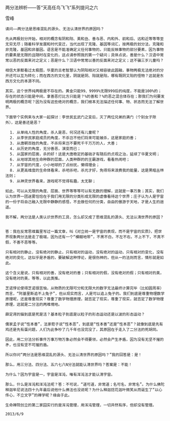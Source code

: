 两分法辨析——答“天高任鸟飞飞”系列提问之六

雪峰


    请问——两分法是思维混乱的源头、无法认清世界的原因吗？

    先从两极划分开始，相对的概念有阴和阳、美和丑、善与恶、内和外、前和后、远和近等等等至无穷无尽；随着科学发展和时代变迁，当代出现了克隆、基因等词汇，按两极的划分法，克隆和非克隆，基因和非基因。语言是不能准确定义任何事物的，只能反映事物的部分要素，因为事物的要素是无限的且随时在变化的，这点请参照我的第一个疑问；具体点说，善是什么？汉语中常常以恶的反面来对之定义；恶是什么？汉语中常常以善的反面来对之定义；这不骗三岁儿童吗？

    相信大家都看过太极图，华夏的古老智慧认为阴阳相对又相容彼此圆融，事物两极无法绝对的分开还可以互为转化；而在西方的文化里，阴就是阴、阳就是阳，哪有既阴又阳的怪物？这就是东西方文化的本源不同。

    其实，这个世界纯两极是不存在的。黄金只能99、9999%无限999后的纯度，不能是100%的；存在的状态只能是中间，拿善恶打比方只能是？%的善和？%的恶之混合体存在；那我们为何要发明两极的概念呢？因为没有这些绝对的概念，我们根本无法描述任何事、物、状态而无法了解世界。

    下面举个实例来与大家一起探讨：李世民玄武门之变后，灭了两位兄弟的满门（个别女子除外），这是善还是恶？

      1. 从单纯人性的角度，杀人是恶，何况还有儿童呢？
      2. 从李世民家庭成员的角度，不杀岂不他们将来可能被杀，这是家庭的善；
      3. 从唐朝百姓的角度，不杀将来岂不要死千千万万的人，大善；
      4. 从历史的角度，无分善恶，演变而已；
      5. 从国家的层面，杀的好！这是大唐稳定的基础才有随后的贞观之治，延续了华夏文明；
      6. 从地球其他生命种群的层面，人类种群的的王霸游戏，看看热闹吧；
      7. 从宇宙的尺度，小小地球的丁点纷扰，懒得理会；
      8. 从更高维度的生命体看来，杀吧杀吧，杀光才好，免得将来浪费我的能量，这是黑暗丛林法则；
      9. 从神灵世界看来，游戏呢不觉得有趣，太无聊；

    如此，可以从无限的角度、层面、世界等等等可以有无数的理解，这就是一事万象；其实，我们认为世界一团迷雾恰恰在于我们用无限的分类形成无限的虚像看待这个世界；庄子认为人是宇宙的一份子将自己融入无限中静静的感悟，不去做任何的分类，自由的傲游于天地，才是人生的逍遥。

    我不解，两分法是人类认识世界的工具，怎么却又成了思维混乱的源头、无法认清世界的原因？


    答：我在反常思维篇里写过一篇文章，叫《对立统一是宇宙的表现，而不是宇宙的实质》，把世界现象两分法是走了极端，因为还有一个“模糊地带”，不黑不白，不左不右，不上不下，不真不假，不善不恶等等。

    只有相对的静止，没有绝对的静止，只有相对的运动，没有绝对的运动，只有相对的变化，没有绝对的变化，这似乎是矛盾的，要破解这种悖论，是很伤神的，但从一的法则而言，情形就是如此。

    这个含义是说，只有相对的善，没有绝对的善；只有相对的假，没有绝对的假；只有相对的美，没有绝对的美，等等，以此类推。

    芝诺悖论使得芝诺很苦恼，从物质的无限可分和无限大的数字无法最终计算完毕（比如圆周率）而言，“阿基里斯追不上兔子”，但从现实而言，人是可以追上兔子的。我们到底是尊重物理数学原理呢，还是尊重现实？尊重了数学物理原理，就否定了现实，尊重了现实，就否定了数学物理原理，这就是二分法的两难境地。

    薛定谔的猫到底是死是活？基本粒子到底是以粒子的形态运动还是以波的形态运动？

    儒家孟子说“性本善”，法家荀子说“性本恶”，到底是“性本善”还是“性本恶”？就像到底是先有鸡还是先有蛋问题，人们为此争吵了几千年也没完没了，其原因在于走入了二分法的死胡同。

    因此，用二分法分析事件万事万物万象必然会不得要领，必然会产生矛盾，因为没有无坚不摧的矛，也没有坚不可摧的盾。

    所以你问“两分法是思维混乱的源头、无法认清世界的原因吗？”我的回答是：是！

    那么，用三分法、四分法、五六七八N分法就能认清世界吗？答案是：不能！

    为什么？因为宇宙是一，宇宙是浑沌，唯有浑沌法才能认清宇宙。

    那么，什么是浑沌和浑沌法呢？答：不可说，“道可道，非常道；名可名，非常名”。为什么佛陀释迦牟尼说法四十九年最后说他什么佛法也没说呢？为什么释迦捻花迦叶微笑从而诞生了“以心传心，不立文字”的禅学呢？缘由于此。

    生命禅院创立的第二家园实行的是浑沌管理，用浑沌管理，一切井然有序，但却没有管理。

    2013/6/9



